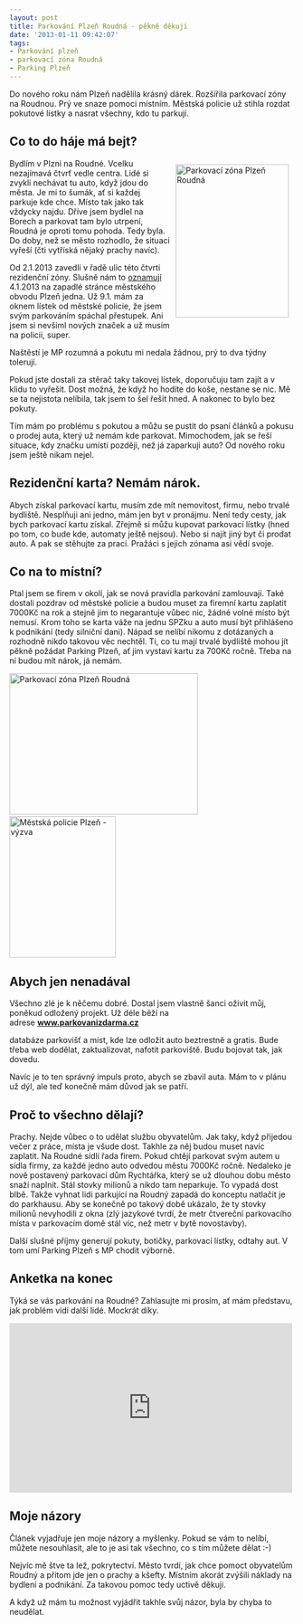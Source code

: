 ```yaml
---
layout: post
title: Parkování Plzeň Roudná - pěkně děkuji
date: '2013-01-11 09:42:07'
tags:
- Parkování plzeň
- parkovací zóna Roudná
- Parking Plzeň
---
```

Do nového roku nám Plzeň nadělila krásný dárek. Rozšířila parkovací zóny na Roudnou. Prý ve snaze pomoci místním. Městská policie už stihla rozdat pokutové lístky a nasrat všechny, kdo tu parkují.

<h2>Co to do háje má bejt?</h2>
<p><img style="float: right; margin: 10px;" src="http://www.tomas-dvorak.cz/images/264t.jpg" alt="Parkovací zóna Plzeň Roudná" width="200" height="271" /></p>
<p>Bydlím v Plzni na Roudné. Vcelku nezajímavá čtvrť vedle centra. Lidé si zvykli nechávat tu auto, když jdou do města. Je mi to šumák, ať si každej parkuje kde chce. Místo tak jako tak vždycky najdu. Dříve jsem bydlel na Borech a parkovat tam bylo utrpení, Roudná je oproti tomu pohoda. Tedy byla. Do doby, než se město rozhodlo, že situaci vyřeší (čti vytříská nějaký prachy navíc).</p>
<p>Od 2.1.2013 zavedli v řadě ulic této čtvrti rezidenční zóny. Slušně nám to <a href="http://umo1.plzen.eu/aktuality/od-ledna-se-vydavaji-parkovaci-karty-do-oblasti-roudne.aspx">oznamují</a> 4.1.2013 na zapadlé stránce městského obvodu Plzeň jedna. Už 9.1. mám za oknem lístek od městské policie, že jsem svým parkováním spáchal přestupek. Ani jsem si nevšiml nových značek a už musím na policii, super. </p>
<p>Naštěstí je MP rozumná a pokutu mi nedala žádnou, prý to dva týdny tolerují.</p>
<p>Pokud jste dostali za stěrač taky takovej lístek, doporučuju tam zajít a v klidu to vyřešit. Dost možná, že když ho hodíte do koše, nestane se nic. Mě se ta nejistota nelíbila, tak jsem to šel řešit hned. A nakonec to bylo bez pokuty.</p>
<p>Tím mám po problému s pokutou a můžu se pustit do psaní článků a pokusu o prodej auta, který už nemám kde parkovat. Mimochodem, jak se řeší situace, kdy značku umístí později, než já zaparkuji auto? Od nového roku jsem ještě nikam nejel. </p>
<h2>Rezidenční karta? Nemám nárok.</h2>
<p>Abych získal parkovací kartu, musím zde mít nemovitost, firmu, nebo trvalé bydliště. Nesplňuji ani jedno, mám jen byt v pronájmu. Není tedy cesty, jak bych parkovací kartu získal. Zřejmě si můžu kupovat parkovací lístky (hned po tom, co bude kde, automaty ještě nejsou). Nebo si najít jiný byt či prodat auto. A pak se stěhujte za prací. Pražáci s jejich zónama asi vědí svoje. </p>
<h2>Co na to místní?</h2>
<p>Ptal jsem se firem v okolí, jak se nová pravidla parkování zamlouvají. Také dostali pozdrav od městské policie a budou muset za firemní kartu zaplatit 7000Kč na rok a stejně jim to negarantuje vůbec nic, žádné volné místo být nemusí. Krom toho se karta váže na jednu SPZku a auto musí být přihlášeno k podnikání (tedy silniční dani). Nápad se nelíbí nikomu z dotázaných a rozhodně nikdo takovou věc nechtěl. Ti, co tu mají trvalé bydliště mohou jít pěkně požádat Parking Plzeň, ať jim vystaví kartu za 700Kč ročně. Třeba na ní budou mít nárok, já nemám.</p>
<p><img src="http://www.tomas-dvorak.cz/images/265t.jpg" alt="Parkovací zóna Plzeň Roudná " width="333" height="250" />   <img src="http://www.tomas-dvorak.cz/images/267t.jpg" alt="Městská policie Plzeň - výzva" width="188" height="250" /></p>
<h2>Abych jen nenadával</h2>
<p>Všechno zlé je k něčemu dobré. Dostal jsem vlastně šanci oživit můj, poněkud odložený projekt. Už déle běží na adrese <strong><a href="http://www.parkovanizdarma.cz/">www.parkovanizdarma.cz</a></strong></p>
<p>databáze parkovišť a míst, kde lze odložit auto beztrestně a gratis. Bude třeba web dodělat, zaktualizovat, nafotit parkoviště. Budu bojovat tak, jak dovedu.  </p>
<p>Navíc je to ten správný impuls proto, abych se zbavil auta. Mám to v plánu už dýl, ale teď konečně mám důvod jak se patří. </p>
<h2>Proč to všechno dělají?</h2>
<p>Prachy. Nejde vůbec o to udělat službu obyvatelům. Jak taky, když přijedou večer z práce, místa je všude dost. Takhle za něj budou muset navíc zaplatit. Na Roudné sídlí řada firem. Pokud chtějí parkovat svým autem u sídla firmy, za každé jedno auto odvedou městu 7000Kč ročně. Nedaleko je nově postavený parkovací dům Rychtářka, který se už dlouhou dobu město snaží naplnit. Stál stovky milionů a nikdo tam neparkuje. To vypadá dost blbě. Takže vyhnat lidi parkující na Roudný zapadá do konceptu natlačit je do parkhausu. Aby se konečně po takový době ukázalo, že ty stovky milionů nevyhodili z okna (zlý jazykové tvrdí, že metr čtvereční parkovacího místa v parkovacím domě stál víc, než metr v bytě novostavby).</p>
<p>Další slušné příjmy generují pokuty, botičky, parkovací lístky, odtahy aut. V tom umí Parking Plzeň s MP chodit výborně.</p>
<h2>Anketka na konec</h2>
<p>Týká se vás parkování na Roudné? Zahlasujte mi prosím, ať mám představu, jak problém vidí další lidé. Mockrát díky. </p>
<p><iframe src="https://docs.google.com/spreadsheet/embeddedform?formkey=dGw1YVBZNTdENVpnVzRxXzZXcVVkOVE6MQ" frameborder="0" marginwidth="0" marginheight="0" width="500" height="300">Načítání...</iframe></p>
<h2>Moje názory</h2>
<p>Článek vyjadřuje jen moje názory a myšlenky. Pokud se vám to nelíbí, můžete nesouhlasit, ale to je asi tak všechno, co s tím můžete dělat :-)</p>
<p>Nejvíc mě štve ta lež, pokrytectví. Město tvrdí, jak chce pomoct obyvatelům Roudný a přitom jde jen o prachy a kšefty. Místním akorát zvýšili náklady na bydlení a podnikání. Za takovou pomoc tedy uctivě děkuji.</p>
<p>A když už mám tu možnost vyjádřit takhle svůj názor, byla by chyba to neudělat. </p>
